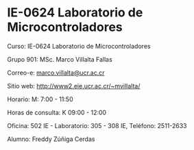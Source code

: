# IE-0624 Laboratorio de Microcontroladores

Curso: IE-0624 Laboratorio de Microcontroladores

Grupo 901: MSc. Marco Villalta Fallas

Correo-e: marco.villalta@ucr.ac.cr

Sitio web: http://www2.eie.ucr.ac.cr/~mvillalta/

Horario: M: 7:00 - 11:50

Horas de consulta: K 09:00 - 12:00

Oficina: 502 IE - Laboratorio: 305 - 308 IE, Teléfono: 2511-2633

Alumno: Freddy Zúñiga Cerdas
